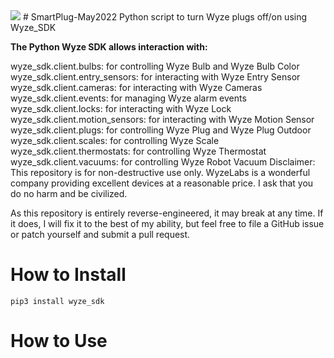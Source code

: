 <img src=https://d1.awsstatic.com/customer-references-case-studies-logos/wyze-logo%402x.3cfc4958cc2fea6f78e059b6a0eedadd2e324091.png>
# SmartPlug-May2022
Python script to turn Wyze plugs off/on using Wyze_SDK

**The Python Wyze SDK allows interaction with:**

wyze_sdk.client.bulbs: for controlling Wyze Bulb and Wyze Bulb Color
wyze_sdk.client.entry_sensors: for interacting with Wyze Entry Sensor
wyze_sdk.client.cameras: for interacting with Wyze Cameras
wyze_sdk.client.events: for managing Wyze alarm events
wyze_sdk.client.locks: for interacting with Wyze Lock
wyze_sdk.client.motion_sensors: for interacting with Wyze Motion Sensor
wyze_sdk.client.plugs: for controlling Wyze Plug and Wyze Plug Outdoor
wyze_sdk.client.scales: for controlling Wyze Scale
wyze_sdk.client.thermostats: for controlling Wyze Thermostat
wyze_sdk.client.vacuums: for controlling Wyze Robot Vacuum
Disclaimer: This repository is for non-destructive use only. WyzeLabs is a wonderful company providing excellent devices at a reasonable price. I ask that you do no harm and be civilized.

As this repository is entirely reverse-engineered, it may break at any time. If it does, I will fix it to the best of my ability, but feel free to file a GitHub issue or patch yourself and submit a pull request.

# How to Install
```
pip3 install wyze_sdk
```

# How to Use
